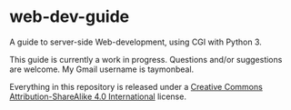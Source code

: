 # web-dev-guide
A guide to server-side Web-development, using CGI with Python 3.

This guide is currently a work in progress.  Questions and/or suggestions are welcome.  My Gmail username is taymonbeal.

Everything in this repository is released under a
[Creative Commons Attribution-ShareAlike 4.0 International](http://creativecommons.org/licenses/by-sa/4.0/) license.
